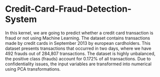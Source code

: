 # Credit-Card-Fraud-Detection-System
In this kernel, we are going to predict whether a credit card transaction is fraud or not using Machine Learning.
The dataset contains transactions made by credit cards in September 2013 by european cardholders. This dataset presents transactions that occurred in two days, where we have 492 frauds out of 284,807 transactions. The dataset is highly unbalanced, the positive class (frauds) account for 0.172% of all transactions.
Due to confidentiality issues, the input variables are transformed into numerical using PCA transformations.
